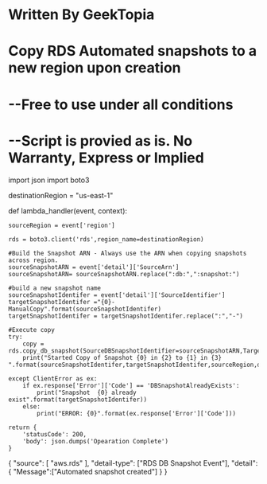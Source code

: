 

# Written By GeekTopia
#
# Copy RDS Automated snapshots to a new region upon creation
# --Free to use under all conditions
# --Script is provied as is. No Warranty, Express or Implied

import json
import boto3

destinationRegion = "us-east-1"

def lambda_handler(event, context):
    
    sourceRegion = event['region']
    
    rds = boto3.client('rds',region_name=destinationRegion)
  
    #Build the Snapshot ARN - Always use the ARN when copying snapshots across region. 
    sourceSnapshotARN = event['detail']['SourceArn']
    sourceSnapshotARN= sourceSnapshotARN.replace(":db:",":snapshot:")
    
    #build a new snapshot name
    sourceSnapshotIdentifer = event['detail']['SourceIdentifier']
    targetSnapshotIdentifer ="{0}-ManualCopy".format(sourceSnapshotIdentifer)
    targetSnapshotIdentifer = targetSnapshotIdentifer.replace(":","-")

    #Execute copy
    try:
        copy = rds.copy_db_snapshot(SourceDBSnapshotIdentifier=sourceSnapshotARN,TargetDBSnapshotIdentifier=targetSnapshotIdentifer,SourceRegion=sourceRegion)
        print("Started Copy of Snapshot {0} in {2} to {1} in {3} ".format(sourceSnapshotIdentifer,targetSnapshotIdentifer,sourceRegion,destinationRegion))
    
    except ClientError as ex:
        if ex.response['Error']['Code'] == 'DBSnapshotAlreadyExists':
            print("Snapshot  {0} already exist".format(targetSnapshotIdentifer))
        else:
            print("ERROR: {0}".format(ex.response['Error']['Code']))

    return {
        'statusCode': 200,
        'body': json.dumps('Opearation Complete')
    }   
                                            




{
    "source": [
        "aws.rds"
    ],
    "detail-type": ["RDS DB Snapshot Event"],
    "detail": {
       "Message":["Automated snapshot created"]
     }
}
